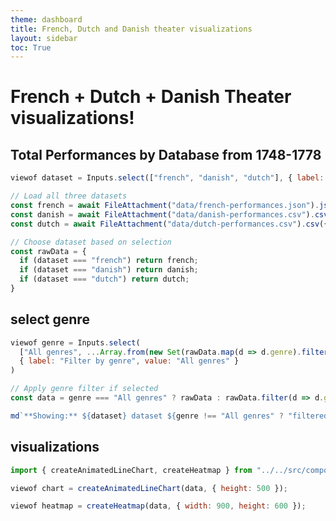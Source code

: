 ```yaml
---
theme: dashboard
title: French, Dutch and Danish theater visualizations
layout: sidebar
toc: True
---
```


# French + Dutch + Danish Theater visualizations!

## Total Performances by Database from 1748-1778


```js
viewof dataset = Inputs.select(["french", "danish", "dutch"], { label: "Choose dataset", value: "french" })
```

```js
// Load all three datasets
const french = await FileAttachment("data/french-performances.json").json();
const danish = await FileAttachment("data/danish-performances.csv").csv({ typed: true });
const dutch = await FileAttachment("data/dutch-performances.csv").csv({ typed: true });
```

```js
// Choose dataset based on selection
const rawData = {
  if (dataset === "french") return french;
  if (dataset === "danish") return danish;
  if (dataset === "dutch") return dutch;
}
```

## select genre

```js
viewof genre = Inputs.select(
  ["All genres", ...Array.from(new Set(rawData.map(d => d.genre).filter(Boolean))).sort()],
  { label: "Filter by genre", value: "All genres" }
)
```

```js
// Apply genre filter if selected
const data = genre === "All genres" ? rawData : rawData.filter(d => d.genre === genre);
```

```js
md`**Showing:** ${dataset} dataset ${genre !== "All genres" ? "filtered by genre: " + genre : "(all genres)"}.`
```

## visualizations

```js
import { createAnimatedLineChart, createHeatmap } from "../../src/components/barchart.js";

viewof chart = createAnimatedLineChart(data, { height: 500 });
```

```js
viewof heatmap = createHeatmap(data, { width: 900, height: 600 });
```
